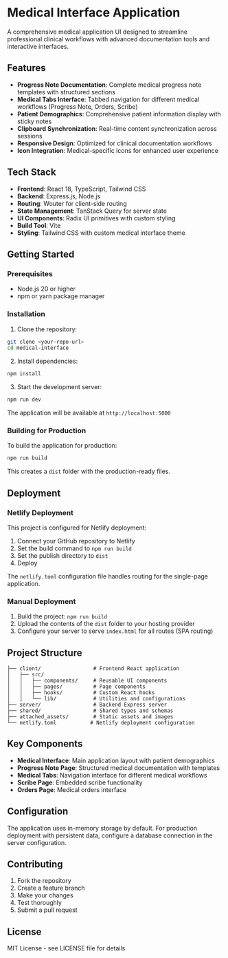 # Medical Interface Application

A comprehensive medical application UI designed to streamline professional clinical workflows with advanced documentation tools and interactive interfaces.

## Features

- **Progress Note Documentation**: Complete medical progress note templates with structured sections
- **Medical Tabs Interface**: Tabbed navigation for different medical workflows (Progress Note, Orders, Scribe)
- **Patient Demographics**: Comprehensive patient information display with sticky notes
- **Clipboard Synchronization**: Real-time content synchronization across sessions
- **Responsive Design**: Optimized for clinical documentation workflows
- **Icon Integration**: Medical-specific icons for enhanced user experience

## Tech Stack

- **Frontend**: React 18, TypeScript, Tailwind CSS
- **Backend**: Express.js, Node.js
- **Routing**: Wouter for client-side routing
- **State Management**: TanStack Query for server state
- **UI Components**: Radix UI primitives with custom styling
- **Build Tool**: Vite
- **Styling**: Tailwind CSS with custom medical interface theme

## Getting Started

### Prerequisites

- Node.js 20 or higher
- npm or yarn package manager

### Installation

1. Clone the repository:
```bash
git clone <your-repo-url>
cd medical-interface
```

2. Install dependencies:
```bash
npm install
```

3. Start the development server:
```bash
npm run dev
```

The application will be available at `http://localhost:5000`

### Building for Production

To build the application for production:

```bash
npm run build
```

This creates a `dist` folder with the production-ready files.

## Deployment

### Netlify Deployment

This project is configured for Netlify deployment:

1. Connect your GitHub repository to Netlify
2. Set the build command to `npm run build`
3. Set the publish directory to `dist`
4. Deploy

The `netlify.toml` configuration file handles routing for the single-page application.

### Manual Deployment

1. Build the project: `npm run build`
2. Upload the contents of the `dist` folder to your hosting provider
3. Configure your server to serve `index.html` for all routes (SPA routing)

## Project Structure

```
├── client/                 # Frontend React application
│   ├── src/
│   │   ├── components/     # Reusable UI components
│   │   ├── pages/          # Page components
│   │   ├── hooks/          # Custom React hooks
│   │   └── lib/            # Utilities and configurations
├── server/                 # Backend Express server
├── shared/                 # Shared types and schemas
├── attached_assets/        # Static assets and images
└── netlify.toml           # Netlify deployment configuration
```

## Key Components

- **Medical Interface**: Main application layout with patient demographics
- **Progress Note Page**: Structured medical documentation with templates
- **Medical Tabs**: Navigation interface for different medical workflows
- **Scribe Page**: Embedded scribe functionality
- **Orders Page**: Medical orders interface

## Configuration

The application uses in-memory storage by default. For production deployment with persistent data, configure a database connection in the server configuration.

## Contributing

1. Fork the repository
2. Create a feature branch
3. Make your changes
4. Test thoroughly
5. Submit a pull request

## License

MIT License - see LICENSE file for details